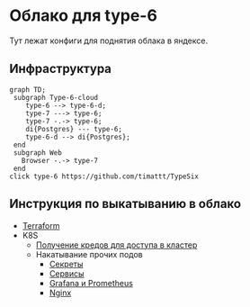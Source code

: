 # Облако для type-6

Тут лежат конфиги для поднятия облака в яндексе.

## Инфраструктура

```mermaid
graph TD;
 subgraph Type-6-cloud
    type-6 --> type-6-d;
    type-7 ---> type-6;
    type-7 -.-> type-6;
    di{Postgres} --- type-6;
    type-6-d --> di{Postgres};
 end
 subgraph Web
   Browser -.-> type-7
 end
click type-6 https://github.com/timattt/TypeSix
```

## Инструкция по выкатыванию в облако

* [Terraform](https://github.com/timattt/TypeSixCloud/tree/master/terraform)
* K8S
  * [Получение кредов для доступа в кластер](https://github.com/timattt/TypeSixCloud/tree/master/k8s/clusterCredentials)
  * Накатывание прочих подов
    * [Секреты](https://github.com/timattt/TypeSixCloud/tree/master/k8s/secrets)
    * [Сервисы](https://github.com/timattt/TypeSixCloud/tree/master/k8s/services)
    * [Grafana и Prometheus](https://github.com/timattt/TypeSixCloud/tree/master/k8s/grafanaAndPrometheus)
    * [Nginx](https://github.com/timattt/TypeSixCloud/tree/master/k8s/nginx)
